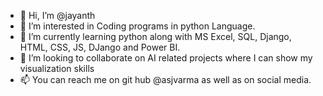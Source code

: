 - 👋 Hi, I’m @jayanth
- 👀 I’m interested in Coding programs in python Language. 
- 🌱 I’m currently learning python along with MS Excel, SQL, Django, HTML, CSS, JS, DJango and Power BI.
- 💞️ I’m looking to collaborate on AI related projects where I can show my visualization skills
- 📫 You can reach me on git hub @asjvarma as well as on social media.

<!---
asjvarma/asjvarma is a ✨ special ✨ repository because its `README.md` (this file) appears on your GitHub profile.
You can click the Preview link to take a look at your changes.
--->
